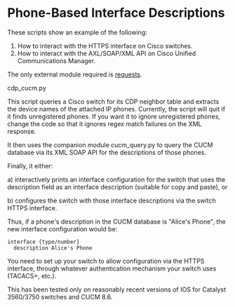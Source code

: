 Phone-Based Interface Descriptions
==================================

These scripts show an example of the following:

1. How to interact with the HTTPS interface on Cisco switches.
2. How to interact with the AXL/SOAP/XML API on Cisco Unified Communications Manager.

The only external module required is [requests](http://docs.python-requests.org/en/latest/).

cdp\_cucm.py

This script queries a Cisco switch for its CDP neighbor table and extracts
the device names of the attached IP phones. Currently, the script will quit if it
finds unregistered phones. If you want it to ignore unregistered phones, change the
code so that it ignores regex match failures on the XML response.

It then uses the companion module cucm\_query.py to query the CUCM database
via its XML SOAP API for the descriptions of those phones.

Finally, it either:

a) interactively prints an interface configuration for the switch that 
uses the description field as an interface description (suitable for
copy and paste), or

b) configures the switch with those interface descriptions via the switch
HTTPS interface.

Thus, if a phone's description in the CUCM database is "Alice's Phone", the
new interface configuration would be:

    interface {type/number}
      description Alice's Phone

You need to set up your switch to allow configuration via the HTTPS interface,
through whatever authentication mechanism your switch uses (TACACS+, etc.).

This has been tested only on reasonably recent versions of IOS for 
Catalyst 3560/3750 switches and CUCM 8.6.
